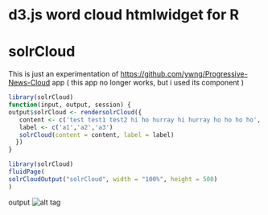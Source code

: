 # d3.js word cloud htmlwidget for R

# solrCloud

This is just an experimentation of https://github.com/ywng/Progressive-News-Cloud app ( this app no longer works, but i used its component )


```server.R
library(solrCloud)
function(input, output, session) {
output$solrCloud <- rendersolrCloud({
   content <- c('test test1 test2 hi ho hurray hi hurray ho ho ho ho','ho hi uh ho','test')
   label <- c('a1','a2','a3')
   solrCloud(content = content, label = label)
  })
}

library(solrCloud)
fluidPage(
solrCloudOutput("solrCloud", width = "100%", height = 500)
)
```
output
![alt tag](https://raw.github.com/ywng/Progressive-News-Cloud/master/screen%20shot%20main.png)
